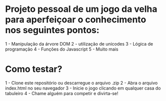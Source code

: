 # Projeto pessoal de um jogo da velha para aperfeiçoar o conhecimento nos seguintes pontos:

1 - Manipulação da árvore DOM
2 - utilização de unicodes
3 - Lógica de programação
4 - Funções do Javascript
5 - Muito mais

# Como testar?

1 - Clone este repositório ou descarregue o arquivo .zip
2 - Abra o arquivo index.html no seu navegador
3 - Inicie o jogo clicando em qualquer casa do tabuleiro
4 - Chame alguém para competir e divirta-se!